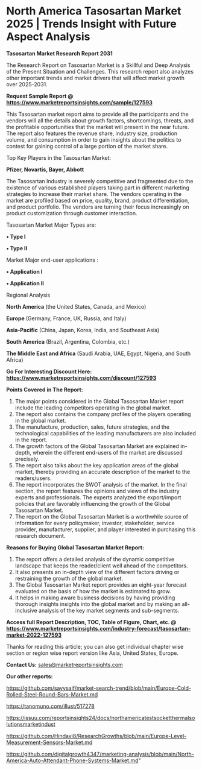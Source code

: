 # North America Tasosartan Market 2025 | Trends Insight with Future Aspect Analysis

<strong>Tasosartan Market Research Report 2031</strong>

The Research Report on Tasosartan Market is a Skillful and Deep Analysis of the Present Situation and Challenges. This research report also analyzes other important trends and market drivers that will affect market growth over 2025-2031.

<strong>Request Sample Report @ <a href=https://www.marketreportsinsights.com/sample/127593>https://www.marketreportsinsights.com/sample/127593</a></strong>

This Tasosartan market report aims to provide all the participants and the vendors will all the details about growth factors, shortcomings, threats, and the profitable opportunities that the market will present in the near future. The report also features the revenue share, industry size, production volume, and consumption in order to gain insights about the politics to contest for gaining control of a large portion of the market share.

Top Key Players in the Tasosartan Market:

<strong>Pfizer, Novartis, Bayer, Abbott</strong>

The Tasosartan Industry is severely competitive and fragmented due to the existence of various established players taking part in different marketing strategies to increase their market share. The vendors operating in the market are profiled based on price, quality, brand, product differentiation, and product portfolio. The vendors are turning their focus increasingly on product customization through customer interaction.

Tasosartan Market Major Types are:

<strong>• Type I

• Type II</strong>

Market Major end-user applications :

<strong>• Application I

• Application II</strong>

Regional Analysis

</u><strong><b>North America</b></strong> (the United States, Canada, and Mexico)

<strong><b>Europe </b></strong>(Germany, France, UK, Russia, and Italy)

<strong><b>Asia-Pacific</b></strong> (China, Japan, Korea, India, and Southeast Asia)

<strong><b>South America</b></strong> (Brazil, Argentina, Colombia, etc.)

<strong><b>The Middle East and Africa</b></strong> (Saudi Arabia, UAE, Egypt, Nigeria, and South Africa)

<strong>Go For Interesting Discount Here: <a href=https://www.marketreportsinsights.com/discount/127593>https://www.marketreportsinsights.com/discount/127593</a></strong>

<strong>Points Covered in The Report:</strong>
<ol>
  <li>The major points considered in the Global Tasosartan Market report include the leading competitors operating in the global market.</li>
  <li>The report also contains the company profiles of the players operating in the global market.</li>
  <li>The manufacture, production, sales, future strategies, and the technological capabilities of the leading manufacturers are also included in the report.</li>
  <li>The growth factors of the Global Tasosartan Market are explained in-depth, wherein the different end-users of the market are discussed precisely.</li>
  <li>The report also talks about the key application areas of the global market, thereby providing an accurate description of the market to the readers/users.</li>
  <li>The report incorporates the SWOT analysis of the market. In the final section, the report features the opinions and views of the industry experts and professionals. The experts analyzed the export/import policies that are favorably influencing the growth of the Global Tasosartan Market.</li>
  <li>The report on the Global Tasosartan Market is a worthwhile source of information for every policymaker, investor, stakeholder, service provider, manufacturer, supplier, and player interested in purchasing this research document.</li>
</ol>
<strong>Reasons for Buying Global Tasosartan Market Report:</strong>

<ol>
  <li>The report offers a detailed analysis of the dynamic competitive landscape that keeps the reader/client well ahead of the competitors.</li>
  <li>It also presents an in-depth view of the different factors driving or restraining the growth of the global market.</li>
  <li>The Global Tasosartan Market report provides an eight-year forecast evaluated on the basis of how the market is estimated to grow.</li>
  <li>It helps in making aware business decisions by having providing thorough insights insights into the global market and by making an all-inclusive analysis of the key market segments and sub-segments.</li>
</ol>
<strong>Access full Report Description, TOC, Table of Figure, Chart, etc. @ <a href=https://www.marketreportsinsights.com/industry-forecast/tasosartan-market-2022-127593>https://www.marketreportsinsights.com/industry-forecast/tasosartan-market-2022-127593</a></strong>


Thanks for reading this article; you can also get individual chapter wise section or region wise report version like Asia, United States, Europe.

<strong>Contact Us:</strong>
sales@marketreportsinsights.com

<strong>Our other reports:</strong>

<a href=https://github.com/sayysaif/market-search-trend/blob/main/Europe-Cold-Rolled-Steel-Round-Bars-Market.md>https://github.com/sayysaif/market-search-trend/blob/main/Europe-Cold-Rolled-Steel-Round-Bars-Market.md</a>

<a href=https://tanomuno.com/illust/517278>https://tanomuno.com/illust/517278</a>

<a href=https://issuu.com/reportsinsights24/docs/northamericatestsocketthermalsolutionsmarketindust>https://issuu.com/reportsinsights24/docs/northamericatestsocketthermalsolutionsmarketindust</a>

<a href=https://github.com/Hindavi8/ResearchGrowths/blob/main/Europe-Level-Measurement-Sensors-Market.md>https://github.com/Hindavi8/ResearchGrowths/blob/main/Europe-Level-Measurement-Sensors-Market.md</a>

<a href=https://github.com/digitalgrowth4347/marketing-analysis/blob/main/North-America-Auto-Attendant-Phone-Systems-Market.md>https://github.com/digitalgrowth4347/marketing-analysis/blob/main/North-America-Auto-Attendant-Phone-Systems-Market.md</a>"
